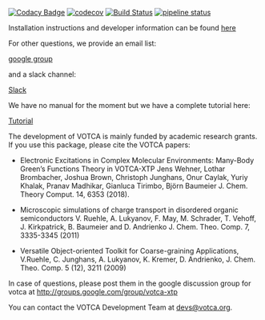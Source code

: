 [![Codacy Badge](https://api.codacy.com/project/badge/Grade/6e930e3c0f5a4a9b83aa3362cfdd21e1)](https://www.codacy.com/manual/votca-package/xtp?utm_source=github.com&amp;utm_medium=referral&amp;utm_content=votca/xtp&amp;utm_campaign=Badge_Grade)
[![codecov](https://codecov.io/gh/votca/xtp/branch/master/graph/badge.svg)](https://codecov.io/gh/votca/xtp)
[![Build Status](https://travis-ci.org/votca/xtp.svg?branch=master)](https://travis-ci.org/votca/xtp)
[![pipeline status](https://gitlab.com/votca/xtp/badges/master/pipeline.svg)](https://gitlab.com/votca/xtp/commits/master)

Installation instructions and developer information can be found
[here](https://github.com/votca/votca/blob/master/share/doc/INSTALL.md)

For other questions, we provide an email list:

[google group](https://groups.google.com/forum/?hl=de#!forum/votca-xtp)

and a slack channel:

[Slack](https://votca.slack.com/messages/C7XVBE9EG/?)

We have no manual for the moment but we have a complete tutorial here:

[Tutorial](https://github.com/votca/xtp-tutorials)

The development of VOTCA is mainly funded by academic research grants. If you
use this package, please cite the VOTCA papers:

* Electronic Excitations in Complex Molecular Environments: Many-Body Green’s
  Functions Theory in VOTCA-XTP Jens Wehner, Lothar Brombacher, Joshua Brown,
  Christoph Junghans, Onur Caylak, Yuriy Khalak, Pranav Madhikar, Gianluca
  Tirimbo, Björn Baumeier J. Chem. Theory Comput. 14, 6353 (2018).

* Microscopic simulations of charge transport in disordered organic
  semiconductors V. Ruehle, A. Lukyanov, F. May, M. Schrader, T. Vehoff, J.
  Kirkpatrick, B. Baumeier and D. Andrienko J. Chem. Theo. Comp. 7, 3335-3345
  (2011)

* Versatile Object-oriented Toolkit for Coarse-graining Applications, V.Ruehle,
  C. Junghans, A. Lukyanov, K. Kremer, D. Andrienko, J. Chem. Theo. Comp. 5
  (12), 3211 (2009)

In case of questions, please post them in the google discussion group for votca
at <http://groups.google.com/group/votca-xtp>

You can contact the VOTCA Development Team at devs@votca.org.
